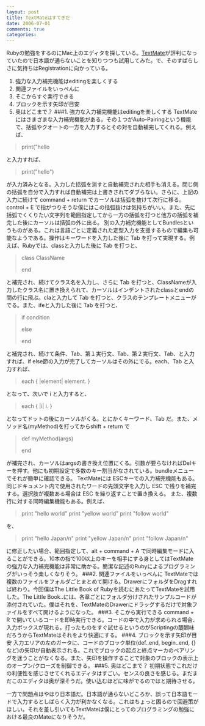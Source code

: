 ```yaml
---
layout: post
title: TextMateはすてきだ
date: 2006-07-01
comments: true
categories:
---
```



Rubyの勉強をするのにMac上のエディタを探している。[TextMate](http://macromates.com/)が評判になっていたので日本語が通らないことを知りつつも試用してみた。で、そのすばらしさに気持ちはRegistrationに向かっている。
1. 強力な入力補完機能はeditingを楽しくする
2. 関連ファイルをいっぺんに
3. そこからすぐ実行できる
4. ブロックを示す矢印が目安
5. 奥はどこまで？
###1. 強力な入力補完機能はeditingを楽しくする
TextMateにはさまざまな入力補完機能がある。その１つがAuto-Pairingという機能で、括弧やクオートの一方を入力するとその対を自動補完してくれる。例えば、
> 
> print("hello

と入力すれば、
> 
> print("hello")

が入力済みとなる。入力した括弧を消すと自動補完された相手も消える。閉じ側の括弧を自分で入力すれば自動補完は上書きされてダブらない。さらに、上記の入力に続けて command + return でカーソルは括弧を抜けて次行に移る。control + E で指がつりそうな僕にはこの括弧抜けは気持ちがいい。また、先に括弧でくくりたい文字列を範囲指定してから一方の括弧を打つと他方の括弧を補完した後にカーソルは括弧の外に出る。
別の入力補完機能としてBundlesというものがある。これは言語ごとに定義された定型入力を支援するもので編集も可能なようである。操作はキーワードを入力した後に Tab を打って実現する。例えば、Rubyでは、classと入力した後に Tab を打つと、
> 
> class ClassName
>   
> end

と補完され、続けてクラス名を入力し、さらに Tab を打つと、ClassNameが入力したクラス名に置き換えられて、カーソルはインデントされたclassとendの間の行に飛ぶ。claと入力して Tab を打つと、クラスのテンプレートメニューがでる。また、ifeと入力した後に Tab を打つと、
> 
> if condition
>   
> else
>   
> end

と補完され、続けて条件、Tab、第１実行文、Tab、第２実行文、Tab、と入力すれば、if else節の入力が完了してカーソルはその外にでる。each、Tab と入力すれば、
> 
> each { |element| element. }

となって、次いで i と入力すると、
> 
> each { |i| i. }

となってドットの後にカーソルがくる。とにかくキーワード、Tab だ。また、メソッド名(myMethod)を打ってからshift + return で
> 
> def myMethod(args)
>   
> end

が補完され、カーソルはargsの書き換え位置にくる。引数が要らなければDelキーを押す。他にも初期設定で多数のキー割当がなされている。bundleメニューでそれが簡単に確認できる。
TextMateには ESCキーでの入力補完機能もある。同じドキュメント内で使用されたワードの先頭文字を入力し ESC で残りを補完する。選択肢が複数ある場合は ESC を繰り返すことで置き換える。
また、複数行に対する同時編集機能もある。例えば、
> 
> print "hello world"
> print "yellow world"
> print "follow world"

を、
> 
> print "hello Japan/n"
> print "yellow Japan/n"
> print "follow Japan/n"

に修正したい場合、範囲指定して、alt + command + A で同時編集モードに入ることができる。10本の指で100以上のキーを相手にする身としてはTextMateの強力な入力補完機能は非常に助かる。簡潔な記述のRubyによるプログラミングがいっそう楽しくなりそう。
###2. 関連ファイルをいっぺんに
TextMateでは複数のファイルをフォルダごとまとめて開ける。DrawerにフォルダをDragすれば終わり。今回僕はThe Little Book of Rubyを読むにあたってTextMateを試用した。The Little Book..には、各章ごとにフォルダ分けされたサンプルコードが添付されていた。僕はそれを、TextMateのDrawerにドラッグするだけで対象ファイルをすべて開けるようになった。
###3. そこから実行できる
command + R で開いているコードを即時実行できる。コードの中で入力が求められる場合、入力ボックスが現れる。打ったものをすぐ試せるというのがScriptingの醍醐味だろうからTextMateはそれをより快適にする。
###4. ブロックを示す矢印が目安
入力エリアの左のガータに、コードのブロック単位(def..end, begin..end, {}など)の矢印が自動表示される。これでブロックの起点と終点マーカのペアリングを迷うことがなくなる。また、矢印を操作することで対象のブロックの表示上のオープン/クローズを制御できる。
###5. 奥はどこまで？
初期状態でこれだけの利便性を感じさせてくれるエディタはすごい。センスの良さを感じる。まだまだこのエディタは奥が深そうだ。使い込むほどに味がでるのではと期待させる。

一方で問題点はやはり日本語だ。日本語が通らないどころか、誤って日本語モードで入力するとしばらく入力が利かなくなる。これはちょっと困るので回避策がほしい。それを差し引いてもTextMateは僕にとってのプログラミングの勉強における最良のMateになりそうだ。